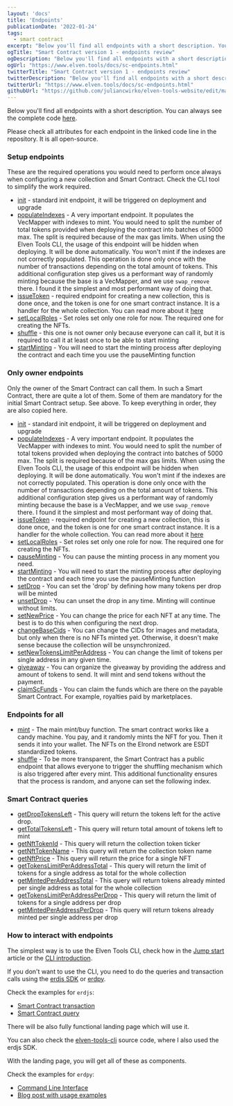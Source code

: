 ```yaml
---
layout: 'docs'
title: 'Endpoints'
publicationDate: '2022-01-24'
tags:
  - smart contract
excerpt: "Below you'll find all endpoints with a short description. You can always see the complete code."
ogTitle: "Smart Contract version 1 - endpoints review"
ogDescription: "Below you'll find all endpoints with a short description. You can always see the complete code."
ogUrl: "https://www.elven.tools/docs/sc-endpoints.html"
twitterTitle: "Smart Contract version 1 - endpoints review"
twitterDescription: "Below you'll find all endpoints with a short description. You can always see the complete code."
twitterUrl: "https://www.elven.tools/docs/sc-endpoints.html"
githubUrl: "https://github.com/juliancwirko/elven-tools-website/edit/main/src/docs/sc-endpoints.md"
---
```


Below you'll find all endpoints with a short description. You can always see the complete code [here](https://github.com/juliancwirko/elven-nft-minter-sc).

Please check all attributes for each endpoint in the linked code line in the repository. It is all open-source.

### Setup endpoints

These are the required operations you would need to perform once always when configuring a new collection and Smart Contract. Check the CLI tool to simplify the work required.

- [init](https://github.com/juliancwirko/elven-nft-minter-sc/blob/main/src/lib.rs#L22) - standard init endpoint, it will be triggered on deployment and upgrade
- [populateIndexes](https://github.com/juliancwirko/elven-nft-minter-sc/blob/main/src/lib.rs#L265) - A very important endpoint. It populates the VecMapper with indexes to mint. You would need to split the number of total tokens provided when deploying the contract into batches of 5000 max. The split is required because of the max gas limits. When using the Elven Tools CLI, the usage of this endpoint will be hidden when deploying. It will be done automatically. You won't mint if the indexes are not correctly populated. This operation is done only once with the number of transactions depending on the total amount of tokens. This additional configuration step gives us a performant way of randomly minting because the base is a VecMapper, and we use `swap_remove` there. I found it the simplest and most performant way of doing that.
- [issueToken](https://github.com/juliancwirko/elven-nft-minter-sc/blob/main/src/lib.rs#L72) - required endpoint for creating a new collection, this is done once, and the token is one for one smart contract instance. It is a handler for the whole collection. You can read more about it [here](https://docs.elrond.com/developers/nft-tokens/#issuance-of-non-fungible-tokens)
- [setLocalRoles](https://github.com/juliancwirko/elven-nft-minter-sc/blob/main/src/lib.rs#L104) - Set roles set only one role for now. The required one for creating the NFTs.
- [shuffle](https://github.com/juliancwirko/elven-nft-minter-sc/blob/main/src/lib.rs#L474) - this one is not owner only because everyone can call it, but it is required to call it at least once to be able to start minting
- [startMinting](https://github.com/juliancwirko/elven-nft-minter-sc/blob/main/src/lib.rs#L129) - You will need to start the minting process after deploying the contract and each time you use the pauseMinting function

### Only owner endpoints

Only the owner of the Smart Contract can call them. In such a Smart Contract, there are quite a lot of them. Some of them are mandatory for the initial Smart Contract setup. See above. To keep everything in order, they are also copied here.

 - [init](https://github.com/juliancwirko/elven-nft-minter-sc/blob/main/src/lib.rs#L22) - standard init endpoint, it will be triggered on deployment and upgrade
 - [populateIndexes](https://github.com/juliancwirko/elven-nft-minter-sc/blob/main/src/lib.rs#L265) - A very important endpoint. It populates the VecMapper with indexes to mint. You would need to split the number of total tokens provided when deploying the contract into batches of 5000 max. The split is required because of the max gas limits. When using the Elven Tools CLI, the usage of this endpoint will be hidden when deploying. It will be done automatically. You won't mint if the indexes are not correctly populated. This operation is done only once with the number of transactions depending on the total amount of tokens. This additional configuration step gives us a performant way of randomly minting because the base is a VecMapper, and we use `swap_remove` there. I found it the simplest and most performant way of doing that.
- [issueToken](https://github.com/juliancwirko/elven-nft-minter-sc/blob/main/src/lib.rs#L72) - required endpoint for creating a new collection, this is done once, and the token is one for one smart contract instance. It is a handler for the whole collection. You can read more about it [here](https://docs.elrond.com/developers/nft-tokens/#issuance-of-non-fungible-tokens)
- [setLocalRoles](https://github.com/juliancwirko/elven-nft-minter-sc/blob/main/src/lib.rs#L104) - Set roles set only one role for now. The required one for creating the NFTs. 
- [pauseMinting](https://github.com/juliancwirko/elven-nft-minter-sc/blob/main/src/lib.rs#L120) - You can pause the minting process in any moment you need. 
- [startMinting](https://github.com/juliancwirko/elven-nft-minter-sc/blob/main/src/lib.rs#L129) - You will need to start the minting process after deploying the contract and each time you use the pauseMinting function
- [setDrop](https://github.com/juliancwirko/elven-nft-minter-sc/blob/main/src/lib.rs#L139) - You can set the 'drop' by defining how many tokens per drop will be minted 
- [unsetDrop](https://github.com/juliancwirko/elven-nft-minter-sc/blob/main/src/lib.rs#L172) - You can unset the drop in any time. Minting will continue without limits.
- [setNewPrice](https://github.com/juliancwirko/elven-nft-minter-sc/blob/main/src/lib.rs#L183) - You can change the price for each NFT at any time. The best is to do this when configuring the next drop.
- [changeBaseCids](https://github.com/juliancwirko/elven-nft-minter-sc/blob/main/src/lib.rs#L192) - You can change the CIDs for images and metadata, but only when there is no NFTs minted yet. Otherwise, it doesn't make sense because the collection will be unsynchronized.
- [setNewTokensLimitPerAddress](https://github.com/juliancwirko/elven-nft-minter-sc/blob/main/src/lib.rs#L211) - You can change the limit of tokens per single address in any given time.
- [giveaway](https://github.com/juliancwirko/elven-nft-minter-sc/blob/main/src/lib.rs#L219) - You can organize the giveaway by providing the address and amount of tokens to send. It will mint and send tokens without the payment.
- [claimScFunds](https://github.com/juliancwirko/elven-nft-minter-sc/blob/main/src/lib.rs#L251) - You can claim the funds which are there on the payable Smart Contract. For example, royalties paid by marketplaces. 

### Endpoints for all

- [mint](https://github.com/juliancwirko/elven-nft-minter-sc/blob/main/src/lib.rs#L301) - The main mint/buy function. The smart contract works like a candy machine. You pay, and it randomly mints the NFT for you. Then it sends it into your wallet. The NFTs on the Elrond network are ESDT standardized tokens.
- [shuffle](https://github.com/juliancwirko/elven-nft-minter-sc/blob/main/src/lib.rs#L474) - To be more transparent, the Smart Contract has a public endpoint that allows everyone to trigger the shuffling mechanism which is also triggered after every mint. This additional functionality ensures that the process is random, and anyone can set the following index.

### Smart Contract queries

- [getDropTokensLeft](https://github.com/juliancwirko/elven-nft-minter-sc/blob/main/src/lib.rs#L641) - This query will return the tokens left for the active drop.
- [getTotalTokensLeft](https://github.com/juliancwirko/elven-nft-minter-sc/blob/main/src/lib.rs#L650) - This query will return total amount of tokens left to mint 
- [getNftTokenId](https://github.com/juliancwirko/elven-nft-minter-sc/blob/main/src/lib.rs#L669) - This query will return the collection token ticker
- [getNftTokenName](https://github.com/juliancwirko/elven-nft-minter-sc/blob/main/src/lib.rs#L673) - This query will return the collection token name
- [getNftPrice](https://github.com/juliancwirko/elven-nft-minter-sc/blob/main/src/lib.rs#L677) - This query will return the price for a single NFT
- [getTokensLimitPerAddressTotal](https://github.com/juliancwirko/elven-nft-minter-sc/blob/main/src/lib.rs#L685) - This query will return the limit of tokens for a single address as total for the whole collection
- [getMintedPerAddressTotal](https://github.com/juliancwirko/elven-nft-minter-sc/blob/main/src/lib.rs#L689) - This query will return tokens already minted per single address as total for the whole collection
- [getTokensLimitPerAddressPerDrop](https://github.com/juliancwirko/elven-nft-minter-sc/blob/main/src/lib.rs#L693) - This query will return the limit of tokens for a single address per drop
- [getMintedPerAddressPerDrop](https://github.com/juliancwirko/elven-nft-minter-sc/blob/main/src/lib.rs#L659) - This query will return tokens already minted per single address per drop


### How to interact with endpoints

The simplest way is to use the Elven Tools CLI, check how in the [Jump start](/docs/jump-start.html) article or the [CLI introduction](/docs/cli-introduction.html).

If you don't want to use the CLI, you need to do the queries and transaction calls using the [erdjs SDK](https://github.com/ElrondNetwork/elrond-sdk-erdjs) or [erdpy](https://docs.elrond.com/sdk-and-tools/erdpy/erdpy/).

Check the examples for `erdjs`:

- [Smart Contract transaction](https://github.com/ElrondNetwork/elrond-sdk-erdjs#creating-smart-contract-transactions) 
- [Smart Contract query](https://github.com/ElrondNetwork/elrond-sdk-erdjs#querying-smart-contracts)

There will be also fully functional landing page which will use it.

You can also check the [elven-tools-cli](https://github.com/juliancwirko/elven-tools-cli) source code, where I also used the erdjs SDK.

With the landing page, you will get all of these as components.

Check the examples for `erdpy`:

- [Command Line Interface](https://github.com/ElrondNetwork/elrond-sdk-erdpy/blob/main/erdpy/CLI.md) 
- [Blog post with usage examples](https://www.julian.io/articles/elrond-smart-contracts.html)

